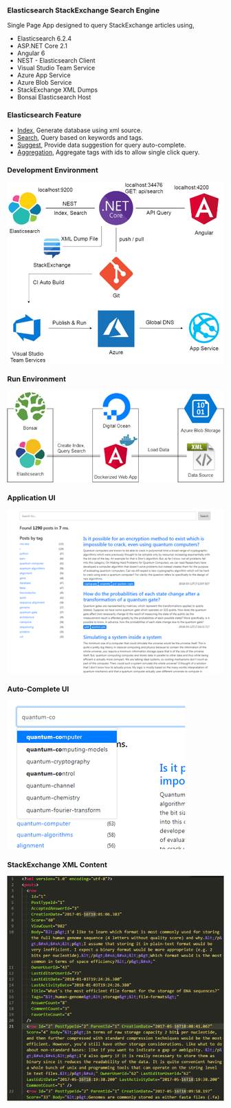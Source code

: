 ### Elasticsearch StackExchange Search Engine

Single Page App designed to query StackExchange articles using,
- Elasticsearch 6.2.4
- ASP.NET Core 2.1
- Angular 6
- NEST - Elasticsearch Client
- Visual Studio Team Service
- Azure App Service
- Azure Blob Service
- StackExchange XML Dumps
- Bonsai Elasticsearch Host

### Elasticsearch Feature
- [Index](https://www.elastic.co/guide/en/elasticsearch/client/net-api/current/index-name-inference.html), Generate database using xml source.
- [Search](https://www.elastic.co/guide/en/elasticsearch/client/net-api/6.x/writing-queries.html), Query based on keywords and tags.
- [Suggest](https://www.elastic.co/guide/en/elasticsearch/client/net-api/6.x/suggest-usage.html), Provide data suggestion for query auto-complete.
- [Aggregation](https://www.elastic.co/guide/en/elasticsearch/client/net-api/6.x/writing-aggregations.html), Aggregate tags with ids to allow single click query.

### Development Environment

![alt text](https://raw.githubusercontent.com/code-badger/elastic-search-engine/master/development_environment_diagram.png)

### Run Environment

![alt text](https://raw.githubusercontent.com/code-badger/elastic-search-engine/master/run_environment_diagram.png)

### Application UI

![alt text](https://raw.githubusercontent.com/code-badger/elastic-search-engine/master/application_ui.png)

### Auto-Complete UI

![alt text](https://raw.githubusercontent.com/code-badger/elastic-search-engine/master/auto-complete_ui.png)

### StackExchange XML Content

![alt text](https://raw.githubusercontent.com/code-badger/elastic-search-engine/master/stack_exchange_xml.png)
